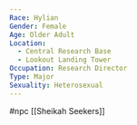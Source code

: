 ```yaml
---
Race: Hylian
Gender: Female
Age: Older Adult
Location:
  - Central Research Base
  - Lookout Landing Tower
Occupation: Research Director
Type: Major
Sexuality: Heterosexual
---
```

#npc [[Sheikah Seekers]]


